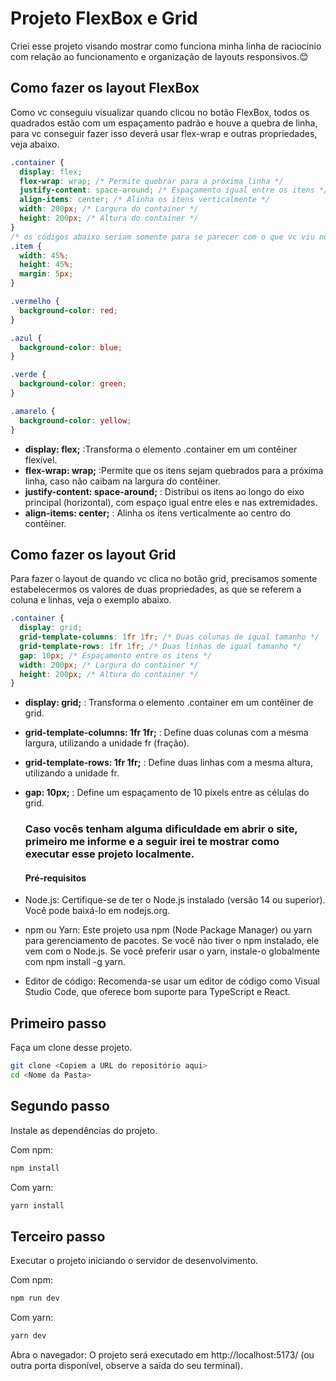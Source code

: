 # Projeto FlexBox e Grid

 Criei esse projeto visando mostrar como funciona minha linha de raciocínio com relação ao funcionamento e organização de layouts responsivos.😊

## Como fazer os layout FlexBox

Como vc conseguiu visualizar quando clicou no botão FlexBox, todos os quadrados estão com um espaçamento padrão e houve a quebra de linha, para vc conseguir fazer isso deverá usar flex-wrap e outras propriedades, veja abaixo.


```css
.container {
  display: flex;
  flex-wrap: wrap; /* Permite quebrar para a próxima linha */
  justify-content: space-around; /* Espaçamento igual entre os itens */
  align-items: center; /* Alinha os itens verticalmente */
  width: 200px; /* Largura do container */
  height: 200px; /* Altura do container */
}
/* os códigos abaixo seriam somente para se parecer com o que vc viu no site */
.item {
  width: 45%;
  height: 45%; 
  margin: 5px;
}

.vermelho {
  background-color: red;
}

.azul {
  background-color: blue;
}

.verde {
  background-color: green;
}

.amarelo {
  background-color: yellow;
}
```

- **display: flex;**  :Transforma o elemento .container em um contêiner flexível.
- **flex-wrap: wrap;** :Permite que os itens sejam quebrados para a próxima linha, caso não caibam na largura do contêiner.
- **justify-content: space-around;** : Distribui os itens ao longo do eixo principal (horizontal), com espaço igual entre eles e nas extremidades.
- **align-items: center;** : Alinha os itens verticalmente ao centro do contêiner.

## Como fazer os layout Grid
  Para fazer o layout de quando vc clica no botão grid, precisamos somente estabelecermos os valores de duas propriedades, as que se referem a coluna e linhas, veja o exemplo abaixo.

```css
.container {
  display: grid;
  grid-template-columns: 1fr 1fr; /* Duas colunas de igual tamanho */
  grid-template-rows: 1fr 1fr; /* Duas linhas de igual tamanho */
  gap: 10px; /* Espaçamento entre os itens */
  width: 200px; /* Largura do container */
  height: 200px; /* Altura do container */
}
```

- **display: grid;** : Transforma o elemento .container em um contêiner de grid.
- **grid-template-columns: 1fr 1fr;** : Define duas colunas com a mesma largura, utilizando a unidade fr (fração).
- **grid-template-rows: 1fr 1fr;** : Define duas linhas com a mesma altura, utilizando a unidade fr.
- **gap: 10px;** : Define um espaçamento de 10 pixels entre as células do grid.

  

  ### Caso vocês tenham alguma dificuldade em abrir o site, primeiro me informe e a seguir irei te mostrar como executar esse projeto localmente.

  #### Pré-requisitos

 - Node.js: Certifique-se de ter o Node.js instalado (versão 14 ou superior). Você pode baixá-lo em nodejs.org.
 - npm ou Yarn: Este projeto usa npm (Node Package Manager) ou yarn para gerenciamento de pacotes. Se você não tiver o npm instalado, ele vem com o Node.js. Se você preferir usar o yarn, instale-o globalmente com npm install -g yarn.
 - Editor de código: Recomenda-se usar um editor de código como Visual Studio Code, que oferece bom suporte para TypeScript e React.

## Primeiro passo

  Faça um clone desse projeto.

```Bash
git clone <Copiem a URL do repositório aqui>
cd <Nome da Pasta>
```
## Segundo passo

  Instale as dependências do projeto.

Com npm:
```Bash
npm install
```
Com yarn:
```Bash
yarn install
```

## Terceiro passo

  Executar o projeto iniciando o servidor de desenvolvimento.

Com npm:
```Bash
npm run dev
```
Com yarn:
```Bash
yarn dev
```
  Abra o navegador: O projeto será executado em http://localhost:5173/ (ou outra porta disponível, observe a saída do seu terminal).
   

  
